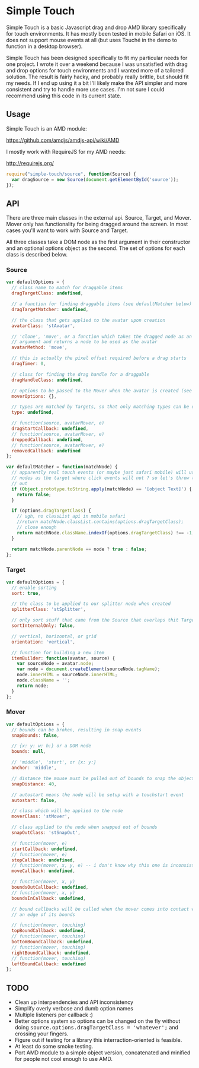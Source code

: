 Simple Touch
============

Simple Touch is a basic Javascript drag and drop AMD library specifically for
touch environments. It has mostly been tested in mobile Safari on iOS. It does
not support mouse events at all (but uses Touché in the demo to function in a 
desktop browser).

Simple Touch has been designed specifically to fit my particular needs for one
project. I wrote it over a weekend because I was unsatisfied with drag and drop
options for touch environments and I wanted more of a tailored solution. The
result is fairly hacky, and probably really brittle, but should fit my needs.
If I end up using it a bit I'll likely make the API simpler and more consistent
and try to handle more use cases. I'm not sure I could recommend using this
code in its current state.

Usage
-----

Simple Touch is an AMD module:

https://github.com/amdjs/amdjs-api/wiki/AMD

I mostly work with RequireJS for my AMD needs:

http://requirejs.org/

````javascript
require("simple-touch/source", function(Source) {
  var dragSource = new Source(document.getElementById('source'));
});
````

API
---

There are three main classes in the external api. Source, Target, and Mover.
Mover only has functionality for being dragged around the screen. In most 
cases you'll want to work with Source and Target.

All three classes take a DOM node as the first argument in their constructor
and an optional options object as the second. The set of options for each
class is described below.

### Source

````javascript
var defaultOptions = {
  // class name to match for draggable items
  dragTargetClass: undefined,

  // a function for finding draggable items (see defaultMatcher below)
  dragTargetMatcher: undefined,

  // the class that gets applied to the avatar upon creation
  avatarClass: 'stAvatar',

  // 'clone', 'move', or a function which takes the dragged node as an
  // argument and returns a node to be used as the avatar
  avatarMethod: 'move',

  // this is actually the pixel offset required before a drag starts
  dragTimer: 0,

  // class for finding the drag handle for a draggable
  dragHandleClass: undefined,

  // options to be passed to the Mover when the avatar is created (see Mover)
  moverOptions: {},

  // types are matched by Targets, so that only matching types can be dropped
  type: undefined,

  // function(source, avatarMover, e)
  dragStartCallback: undefined,
  // function(source, avatarMover, e)
  droppedCallback: undefined,
  // function(source, avatarMover, e)
  removedCallback: undefined
};

var defaultMatcher = function(matchNode) {
  // apparently real touch events (or maybe just safari mobile) will use text
  // nodes as the target where click events will not ? so let's throw those
  // out
  if (Object.prototype.toString.apply(matchNode) == '[object Text]') {
    return false;
  }

  if (options.dragTargetClass) {
    // ugh, no classList api in mobile safari
    //return matchNode.classList.contains(options.dragTargetClass);
    // close enough
    return matchNode.className.indexOf(options.dragTargetClass) !== -1;
  }

  return matchNode.parentNode == node ? true : false;
};
````

### Target

````javascript
var defaultOptions = {
  // enable sorting
  sort: true,

  // the class to be applied to our splitter node when created
  splitterClass: 'stSplitter',

  // only sort stuff that came from the Source that overlaps thit Target
  sortInternalOnly: false,

  // vertical, horizontal, or grid
  orientation: 'vertical',

  // function for building a new item
  itemBuilder: function(avatar, source) {
    var sourceNode = avatar.node;
    var node = document.createElement(sourceNode.tagName);
    node.innerHTML = sourceNode.innerHTML;
    node.className = '';
    return node;
  }
};
````

### Mover

````javascript
var defaultOptions = {
  // bounds can be broken, resulting in snap events
  snapBounds: false,

  // {x: y: w: h:} or a DOM node
  bounds: null,

  // 'middle', 'start', or {x: y:}
  anchor: 'middle',

  // distance the mouse must be pulled out of bounds to snap the object out
  snapDistance: 40,

  // autostart means the node will be setup with a touchstart event
  autostart: false,

  // class which will be applied to the node
  moverClass: 'stMover',

  // class applied to the node when snapped out of bounds
  snapOutClass: 'stSnapOut',

  // function(mover, e)
  startCallback: undefined,
  // function(mover, e)
  stopCallback: undefined,
  // function(mover, x, y, e) -- i don't know why this one is inconsistent
  moveCallback: undefined,

  // function(mover, x, y)
  boundsOutCallback: undefined,
  // function(mover, x, y)
  boundsInCallback: undefined,

  // bound callbacks will be called when the mover comes into contact with
  // an edge of its bounds

  // function(mover, touching)
  topBoundCallback: undefined,
  // function(mover, touching)
  bottomBoundCallback: undefined,
  // function(mover, touching)
  rightBoundCallback: undefined,
  // function(mover, touching)
  leftBoundCallback: undefined
};
````

TODO
----

- Clean up interpendencies and API inconsistency
- Simplify overly verbose and dumb option names
- Multiple listeners per callback :)
- Better options system so options can be changed on the fly without doing
  <tt>source.options.dragTargetClass = 'whatever';</tt> and crossing your
  fingers.
- Figure out if testing for a library this interraction-oriented is feasible.
- At least do some smoke testing.
- Port AMD module to a simple object version, concatenated and minified for
  people not cool enough to use AMD.
